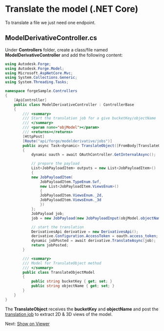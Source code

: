# Translate the model (.NET Core)

To translate a file we just need one endpoint.

## ModelDerivativeController.cs

Under **Controllers** folder, create a class/file named **ModelDerivativeController** and add the following content:

```csharp
using Autodesk.Forge;
using Autodesk.Forge.Model;
using Microsoft.AspNetCore.Mvc;
using System.Collections.Generic;
using System.Threading.Tasks;

namespace forgeSample.Controllers
{
    [ApiController]
    public class ModelDerivativeController : ControllerBase
    {
        /// <summary>
        /// Start the translation job for a give bucketKey/objectName
        /// </summary>
        /// <param name="objModel"></param>
        /// <returns></returns>
        [HttpPost]
        [Route("api/forge/modelderivative/jobs")]
        public async Task<dynamic> TranslateObject([FromBody]TranslateObjectModel objModel)
        {
            dynamic oauth = await OAuthController.GetInternalAsync();

            // prepare the payload
            List<JobPayloadItem> outputs = new List<JobPayloadItem>()
            {
            new JobPayloadItem(
                JobPayloadItem.TypeEnum.Svf,
                new List<JobPayloadItem.ViewsEnum>()
                {
                JobPayloadItem.ViewsEnum._2d,
                JobPayloadItem.ViewsEnum._3d
                })
            };
            JobPayload job;
            job = new JobPayload(new JobPayloadInput(objModel.objectName), new JobPayloadOutput(outputs));

            // start the translation
            DerivativesApi derivative = new DerivativesApi();
            derivative.Configuration.AccessToken = oauth.access_token;
            dynamic jobPosted = await derivative.TranslateAsync(job);
            return jobPosted;
        }

        /// <summary>
        /// Model for TranslateObject method
        /// </summary>
        public class TranslateObjectModel
        {
            public string bucketKey { get; set; }
            public string objectName { get; set; }
        }
    }
}
```

The **TranslateObject** receives the **bucketKey** and **objectName** and post the [translation job](https://forge.autodesk.com/en/docs/model-derivative/v2/reference/http/job-POST/) to extract 2D & 3D views of the model. 

Next: [Show on Viewer](viewer/2legged/)
